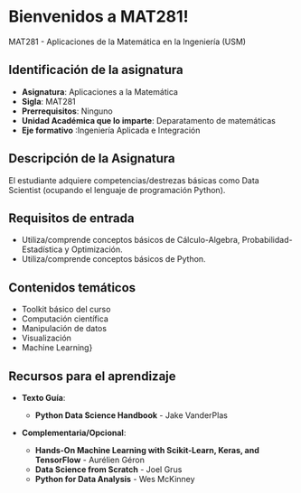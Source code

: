# Bienvenidos a MAT281!

MAT281 - Aplicaciones de la Matemática en la Ingeniería (USM)

## Identificación de la asignatura

* **Asignatura**: Aplicaciones a la Matemática
* **Sigla**: MAT281
* **Prerrequisitos**: Ninguno
* **Unidad Académica que lo imparte**: Deparatamento de matemáticas
* **Eje formativo** :Ingeniería Aplicada e Integración

## Descripción de la Asignatura

El estudiante adquiere competencias/destrezas básicas como Data Scientist (ocupando el lenguaje de programación Python).

## Requisitos de entrada

* Utiliza/comprende conceptos básicos de Cálculo-Algebra, Probabilidad-Estadística y Optimización.
* Utiliza/comprende conceptos básicos de Python.

## Contenidos temáticos

* Toolkit básico del curso
* Computación científica
* Manipulación de datos
* Visualización
* Machine Learning}

## Recursos para el aprendizaje

* **Texto Guía**:  
  * **Python Data Science Handbook** - Jake VanderPlas
  

* **Complementaria/Opcional**:  
  * **Hands-On Machine Learning with Scikit-Learn, Keras, and TensorFlow** - Aurélien Géron
  * **Data Science from Scratch** - Joel Grus
  * **Python for Data Analysis** - Wes McKinney